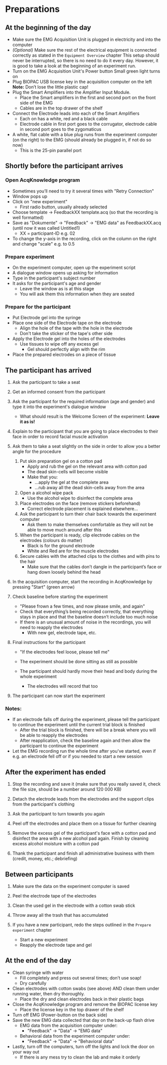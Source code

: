 # Preparations

## At the beginning of the day

- Make sure the EMG Acquisition Unit is plugged in electricity and into the computer
- _(Optional)_ Make sure the rest of the electrical equipment is connected correctly as stated in the `Equipment Overview` chapter
  This setup should never be interrupted, so there is no need to do it every day. However, it is good to take a look at the beginning of an experiment run.
- Turn on the EMG Acquisition Unit's Power button
  Small green light turns on
- Plug BIOPAC USB license key in the acquisition computer on the left
  **Note:** Don’t lose the little plastic cap!
- Plug the Smart Amplifiers into the Amplifier Input Module.
  - Place the Smart amplifiers in the first and second port on the front side of the EMG
  - Cables are in the top drawer of the shelf
- Connect the Electrode leads into each of the Smart Amplifiers
  - Each on has a white, red and a black cable
  - Electrode cable in first port goes to the corrugator, electrode cable in second port goes to the zygomaticus
- A white, flat cable with a blue plug runs from the experiment computer (on the right) to the EMG (should already be plugged in, if not do so now)
  - This is the 25-pin parallel port

## Shortly before the participant arrives

### Open AcqKnowledge program

- Sometimes you’ll need to try it several times with "Retry Connection"
- Window pops up
- Click on "new experiment"
  - First radio button, usually already selected
- Choose template → FeedbackXX template.acq (so that the recording is well formatted)
- Save as "Dokumente" → "Feedback" → "EMG data" as FeedbackXX.acq (until now it was called Untitled1)
  - XX = participant-ID e.g. 02
- To change the y-axis in the recording, click on the column on
  the right and change "scale" e.g. to 0.5

### Prepare experiment

- On the experiment computer, open up the experiment script
- A dialogue window opens up asking for information
- Type in the participant's subject number
- It asks for the participant's age and gender
  - Leave the window as is at this stage
  - You will ask them this information when they are seated

### Prepare for the participant

- Put Electrode gel into the syringe
- Place one side of the Electrode tape on the electrode
  - Align the hole of the tape with the hole in the electrode
  - Don't take the sticker of the tape's other side
- Apply the Electrode gel into the holes of the electrodes
  - Use tissues to wipe off any excess gel
    - Gel should perfectly align with the rim
- Place the prepared electrodes on a piece of tissue

## The participant has arrived

1. Ask the participant to take a seat

2. Get an informed consent from the participant

3. Ask the participant for the required information (age and gender) and type it into the experiment's dialogue window

   - What should result is the Welcome Screen of the experiment: **Leave it as is!**

4. Explain to the participant that you are going to place electrodes to their face in order to record facial muscle activation

5. Ask them to take a seat slightly on the side in order to allow you a better angle for the procedure

   1. Put skin preparation gel on a cotton pad
      - Apply and rub the gel on the relevant area with cotton pad
      - The dead skin-cells will become visible
      - Make that you:
        - ...apply the gel at the complete area
        - ...rub away all the dead skin-cells away from the area
   2. Open a alcohol wipe pack
      - Use the alcohol wipe to disinfect the complete area
   3. Place electrodes on the face (remove stickers beforehand)
      - Correct electrode placement is explained elsewhere...
   4. Ask the participant to turn their chair back towards the experiment computer
      - Ask them to make themselves comfortable as they will not be able to move much around after this
   5. When the participant is ready, clip electrode cables on the electrodes (colours do matter)
      - Black is for the ground electrode
      - White and Red are for the muscle electrodes
   6. Secure cables with the attached clips to the clothes and with pins to the hair
      - Make sure that the cables don’t dangle in the participant’s face or hang down loosely behind the head

6. In the acquisition computer, start the recording in AcqKnowledge by pressing "Start" (green arrow)

7. Check baseline before starting the experiment

   - "Please frown a few times, and now please smile, and again"
   - Check that everything’s being recorded correctly, that everything stays in place and that the baseline doesn’t include too much noise
   - If there is an unusual amount of noise in the recordings, you will need to reapply the electrodes
     - With new gel, electrode tape, etc.

8. Final instructions for the participant

   - "If the electrodes feel loose, please tell me"
   - The experiment should be done sitting as still as possible
   - The participant should hardly move their head and body during the whole experiment

     - The electrodes will record that too

9. The participant can now start the experiment

### Notes:

- If an electrode falls off during the experiment, please tell the participant to continue the experiment until the current trial block is finished
  - After the trial block is finished, there will be a break where you will be able to reapply the electrodes
  - After reapplication, check the baseline again and then allow the participant to continue the experiment
- Let the EMG recording run the whole time after you've started, even if e.g. an electrode fell off or if you needed to start a new session

## After the experiment has ended

1. Stop the recording and save it (make sure that you really saved it, check the file size, should be a number around 120 000 KB)

2. Detach the electrode leads from the electrodes and the support clips from the participant's clothing

3. Ask the participant to turn towards you again

4. Peel off the electrodes and place them on a tissue for further cleaning

5. Remove the excess gel of the participant's face with a cotton pad and disinfect the area with a new alcohol pad again. Finish by cleaning excess alcohol moisture with a cotton pad

6. Thank the participant and finish all administrative business with them (credit, money, etc.; debriefing)

## Between participants

1. Make sure the data on the experiment computer is saved

2. Peel the electrode tape of the electrodes

3. Clean the used gel in the electrode with a cotton swab stick

4. Throw away all the trash that has accumulated

5. If you have a new participant, redo the steps outlined in the `Prepare experiment` chapter
   - Start a new experiment
   - Reapply the electrode tape and gel

## At the end of the day

- Clean syringe with water
  - Fill completely and press out several times; don’t use soap!
  - Dry carefully
- Clean electrodes with cotton swabs (see above) AND clean them under running water, then dry thoroughly.
  - Place the dry and clean electrodes back in their plastic bags
- Close the AcqKnowledge program and remove the BIOPAC license key
  - Place the license key in the top drawer of the shelf
- Turn off EMG (Power-button on the back side)
- Save the new EMG data collected that day on the back-up flash drive
  - EMG data from the acquisition computer under:
    - "Feedback" → "Data" → "EMG data"
  - Behavioral data from the experiment computer under:
    - "Feedback" → "Data" → "Behavioral data"
- Lastly, turn off the computers, turn off the lights and lock the door on your way out
  - If there is any mess try to clean the lab and make it orderly
